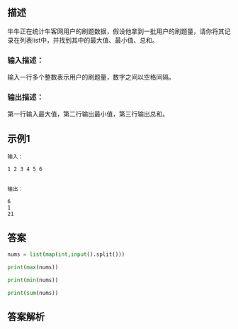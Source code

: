 ## 描述

牛牛正在统计牛客网用户的刷题数据，假设他拿到一批用户的刷题量，请你将其记录在列表list中，并找到其中的最大值、最小值、总和。

### 输入描述：

输入一行多个整数表示用户的刷题量，数字之间以空格间隔。

### 输出描述：

第一行输入最大值，第二行输出最小值，第三行输出总和。

## 示例1

```
输入：

1 2 3 4 5 6


输出：

6
1
21
```
## 答案

```python 
nums = list(map(int,input().split()))

print(max(nums))

print(min(nums))

print(sum(nums))
```

## 答案解析
